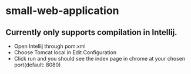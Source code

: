 # small-web-application

## Currently only supports compilation in Intellij.

* Open Intellij through pom.xml
* Choose Tomcat local in Edit Configuration
* Click run and you should see the index page in chrome at your chosen port(default: 8080)